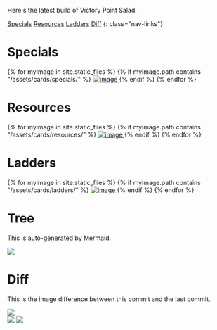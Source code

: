 ---
---
Here's the latest build of Victory Point Salad.

[Specials](#specials)
[Resources](#resources)
[Ladders](#adders)
[Diff](#diff)
{: class="nav-links"}

# Specials

<div class="cards">
{% for myimage in site.static_files %}
  {% if myimage.path contains "/assets/cards/specials/" %}
<a href="{{ site.baseurl }}{{ myimage.path }}">
  <img src="{{ site.baseurl }}{{ myimage.path }}" class="portrait" alt="image" />
</a>
  {% endif %}
{% endfor %}
</div>

# Resources

<div class="cards">
{% for myimage in site.static_files %}
  {% if myimage.path contains "/assets/cards/resources/" %}
<a href="{{ site.baseurl }}{{ myimage.path }}">
  <img src="{{ site.baseurl }}{{ myimage.path }}"
       class="landscape" alt="image" />
</a>
  {% endif %}
{% endfor %}
</div>

# Ladders

<div class="cards">
{% for myimage in site.static_files %}
{% if myimage.path contains "/assets/cards/ladders/" %}
<a href="{{ site.baseurl }}{{ myimage.path }}">
<img src="{{ site.baseurl }}{{ myimage.path }}"
class="landscape" alt="image" />
</a>
{% endif %}
{% endfor %}
</div>

# Tree

This is auto-generated by Mermaid.

<a href="{{ site.baseurl }}">
  <img src="{{ site.baseurl }}/assets/tree.svg">
</a>

# Diff

This is the image difference between this commit and the last commit.

<img src="{{ site.baseurl }}/assets/cards/special_sheet.png" class="fullwidth"/>

<div class="diff">
  <img src="{{ site.baseurl }}/assets/cards/special_sheet.png"/>
  <img src="{{ site.baseurl }}/assets/cards/old_special_sheet.png"/>
</div>
